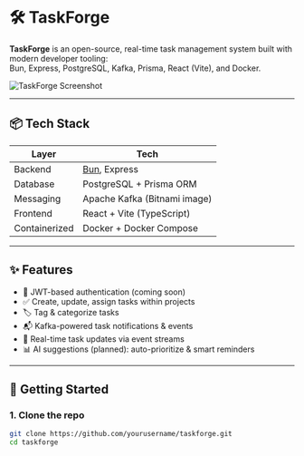 # 🛠️ TaskForge

**TaskForge** is an open-source, real-time task management system built with modern developer tooling:  
Bun, Express, PostgreSQL, Kafka, Prisma, React (Vite), and Docker.

![TaskForge Screenshot](./docs/preview.png)

---

## 📦 Tech Stack

| Layer        | Tech                         |
|--------------|------------------------------|
| Backend      | [Bun](https://bun.sh/), Express |
| Database     | PostgreSQL + Prisma ORM      |
| Messaging    | Apache Kafka (Bitnami image) |
| Frontend     | React + Vite (TypeScript)    |
| Containerized| Docker + Docker Compose      |

---

## ✨ Features

- 🔐 JWT-based authentication (coming soon)
- ✅ Create, update, assign tasks within projects
- 🏷️ Tag & categorize tasks
- 📬 Kafka-powered task notifications & events
- 🔄 Real-time task updates via event streams
- 📊 AI suggestions (planned): auto-prioritize & smart reminders

---

## 🚀 Getting Started

### 1. Clone the repo

```bash
git clone https://github.com/yourusername/taskforge.git
cd taskforge
